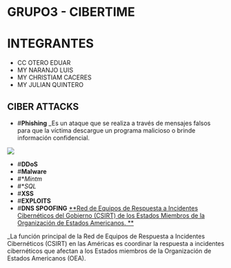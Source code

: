 # GRUPO3 - CIBERTIME
# INTEGRANTES

- CC OTERO EDUAR
- MY NARANJO LUIS
- MY CHRISTIAM CACERES
- MY JULIAN QUINTERO

## CIBER ATTACKS

- #**Phishing**
_Es un ataque que se realiza a través de mensajes falsos para que la víctima descargue un programa malicioso o brinde información confidencial.

![](https://media.istockphoto.com/id/1470607326/es/foto/concepto-de-alerta-de-cebo-de-phishing-en-la-pantalla-de-un-tel%C3%A9fono-inteligente.jpg?s=612x612&w=0&k=20&c=AQM_-7ond_9IEIW8FI4RrREAAu17EM5mJumPluEsu7k=)

- #**DDoS**
- #**Malware**
- #**Mintm*
- #**SQL*
- #**XSS**
- #**EXPLOITS**
- #**DNS SPOOFING**
[**Red de Equipos de Respuesta a Incidentes Cibernéticos del Gobierno (CSIRT) de los Estados Miembros de la Organización de Estados Americanos. **](https://csirtamericas.org/en)

_La función principal de la Red de Equipos de Respuesta a Incidentes Cibernéticos (CSIRT) en las Américas es coordinar la respuesta a incidentes cibernéticos que afectan a los Estados miembros de la Organización de Estados Americanos (OEA).
